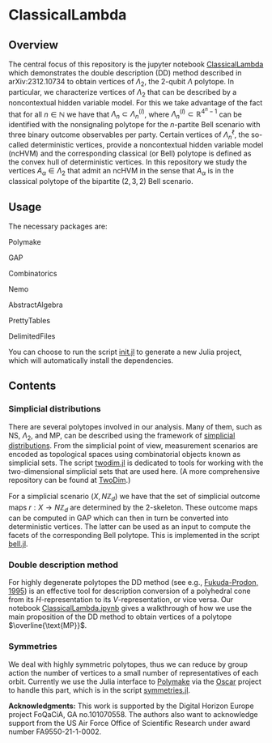 # ClassicalLambda

## Overview
The central focus of this repository is the jupyter notebook [ClassicalLambda](ClassicalLambda.ipynb) which demonstrates the double description (DD) method described in arXiv:2312.10734 to obtain vertices of $\Lambda_2$, the 2-qubit $\Lambda$ polytope. In particular, we characterize vertices of $\Lambda_2$ that can be described by a noncontextual hidden variable model. For this we take advantage of the fact that for all $n\in\mathbb{N}$ we have that $\Lambda_n\subset \Lambda_n^{(l)}$, where $\Lambda_n^{(l)} \subset \mathbb{R}^{4^n-1}$ can be identified with the nonsignaling polytope for the $n$-partite Bell scenario with three binary outcome observables per party. Certain vertices of $\Lambda_n^{\ell}$, the so-called deterministic vertices, provide a noncontextual hidden variable model (ncHVM) and the corresponding classical (or Bell) polytope is defined as the convex hull of deterministic vertices. In this repository we study the vertices $A_\alpha \in \Lambda_2$ that admit an ncHVM in the sense that $A_{\alpha}$ is in the classical polytope of the bipartite $(2,3,2)$ Bell scenario.

## Usage

The necessary packages are:

Polymake

GAP

Combinatorics

Nemo

AbstractAlgebra

PrettyTables

DelimitedFiles


You can choose to run the script [init.jl](./init.jl) to generate a new Julia project, which will automatically install the dependencies.

## Contents

### Simplicial distributions

There are several polytopes involved in our analysis. Many of them, such as $\text{NS}$, $\Lambda_2$, and $\text{MP}$, can be described using the framework of [simplicial distributions](https://quantum-journal.org/papers/q-2023-05-22-1009/). From the simplicial point of view, measurement scenarios are encoded as topological spaces using combinatorial objects known as simplicial sets. The script [twodim.jl](./lib/twodim.jl) is dedicated to tools for working with the two-dimensional simplicial sets that are used here. (A more comprehensive repository can be found at [TwoDim](https://github.com/BilQCT/TwoDim).)

For a simplicial scenario $(X,N\mathbb{Z}_d)$ we have that the set of simplicial outcome maps $r:X\to N\mathbb{Z}_d$ are determined by the $2$-skeleton. These outcome maps can be computed in GAP which can then in turn be converted into deterministic vertices. The latter can be used as an input to compute the facets of the corresponding Bell polytope. This is implemented in the script [bell.jl](./lib/bell.jl).

### Double description method

For highly degenerate polytopes the DD method (see e.g., [Fukuda-Prodon, 1995](https://link.springer.com/chapter/10.1007/3-540-61576-8_77)) is an effective tool for description conversion of a polyhedral cone from its $H$-representation to its $V$-representation, or vice versa. Our notebook [ClassicalLambda.ipynb](./ClassicalLambda.ipynb) gives a walkthrough of how we use the main proposition of the DD method to obtain vertices of a polytope $\overline{\text{MP}}$.

### Symmetries

We deal with highly symmetric polytopes, thus we can reduce by group action the number of vertices to a small number of representatives of each orbit. Currently we use the Julia interface to [Polymake](https://polymake.org/doku.php/start) via the [Oscar](https://www.oscar-system.org/) project to handle this part, which is in the script [symmetries.jl](./lib/symmetries.jl).






**Acknowledgments:** This work is supported by the Digital Horizon Europe project FoQaCiA, GA no.101070558. The authors also want to acknowledge support from the US Air Force Office of Scientific Research
under award number FA9550-21-1-0002.
